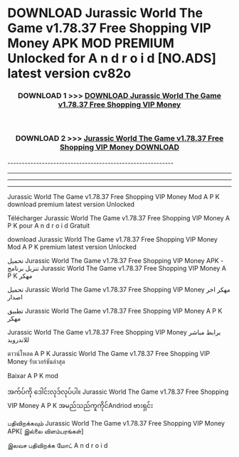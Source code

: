 # DOWNLOAD Jurassic World The Game v1.78.37 Free Shopping VIP Money  APK MOD PREMIUM Unlocked for A n d r o i d [NO.ADS] latest version cv82o 



<div align="center">

<h3>DOWNLOAD 1 >>> <a href="https://getmod2.web.app/?judul=Jurassic World The Game v1.78.37 Free Shopping VIP Money ">DOWNLOAD Jurassic World The Game v1.78.37 Free Shopping VIP Money </a></h3><br>

<h3>DOWNLOAD 2 >>> <a href="https://getmod2.web.app/?judul=Jurassic World The Game v1.78.37 Free Shopping VIP Money ">Jurassic World The Game v1.78.37 Free Shopping VIP Money  DOWNLOAD </a></h3>

</div>
----------------------------------------------------------

----------------------------------------------------------

----------------------------------------------------------

----------------------------------------------------------

Jurassic World The Game v1.78.37 Free Shopping VIP Money  Mod A P K download premium latest version Unlocked

Télécharger Jurassic World The Game v1.78.37 Free Shopping VIP Money  A P K pour A n d r o i d Gratuit

download Jurassic World The Game v1.78.37 Free Shopping VIP Money  Mod A P K premium latest version Unlocked

تحميل Jurassic World The Game v1.78.37 Free Shopping VIP Money  APK - تنزيل برنامج Jurassic World The Game v1.78.37 Free Shopping VIP Money  A P K مهكر

تحميل Jurassic World The Game v1.78.37 Free Shopping VIP Money  مهكر اخر اصدار

تطبيق Jurassic World The Game v1.78.37 Free Shopping VIP Money  A P K مهكر

Jurassic World The Game v1.78.37 Free Shopping VIP Money  برابط مباشر للاندرويد

ดาวน์โหลด A P K Jurassic World The Game v1.78.37 Free Shopping VIP Money  รับเวอร์ชันล่าสุด

Baixar A P K mod

အက်ပ်ကို ဒေါင်းလုဒ်လုပ်ပါ။ Jurassic World The Game v1.78.37 Free Shopping VIP Money  A P K အမည်သည်ကူကိုင်Andriod ဗားရှင်း

பதிவிறக்கவும் Jurassic World The Game v1.78.37 Free Shopping VIP Money  APK[ இல்லை விளம்பரங்கள்] 
 
இலவச பதிவிறக்க மோட் A n d r o i d



